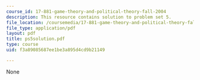 ```yaml
---
course_id: 17-881-game-theory-and-political-theory-fall-2004
description: This resource contains solution to problem set 5.
file_location: /coursemedia/17-881-game-theory-and-political-theory-fall-2004/f3a89085687ee1be3a895d4cd9b21149_ps5solution.pdf
file_type: application/pdf
layout: pdf
title: ps5solution.pdf
type: course
uid: f3a89085687ee1be3a895d4cd9b21149

---
```

None